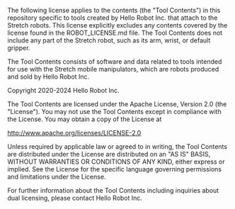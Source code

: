 
The following license applies to the contents (the "Tool Contents") in this repository specific to tools created by Hello Robot Inc. that attach to the Stretch robots. This license explicitly excludes any contents covered by the license found in the ROBOT_LICENSE.md file. The Tool Contents does not include any part of the Stretch robot, such as its arm, wrist, or default gripper.

The Tool Contents consists of software and data related to tools intended for use with the Stretch mobile manipulators, which are robots produced and sold by Hello Robot Inc.

Copyright 2020-2024 Hello Robot Inc.

The Tool Contents are licensed under the Apache License, Version 2.0 (the "License"). You may not use the Tool Contents except in compliance with the License. You may obtain a copy of the License at

http://www.apache.org/licenses/LICENSE-2.0

Unless required by applicable law or agreed to in writing, the Tool Contents are distributed under the License are distributed on an "AS IS" BASIS, WITHOUT WARRANTIES OR CONDITIONS OF ANY KIND, either express or implied. See the License for the specific language governing permissions and limitations under the License.
   
For further information about the Tool Contents including inquiries about dual licensing, please contact Hello Robot Inc.
